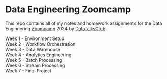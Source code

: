 # Data Engineering Zoomcamp
This repo contains all of my notes and homework assignments for the Data Enginnering [Zoomcamp](https://github.com/DataTalksClub/data-engineering-zoomcamp) 2024 by [DataTalksClub](https://github.com/DataTalksClub).

Week 1 - Environment Setup<br>
Week 2 - Workflow Orchestration<br>
Week 3 - Data Warehouse<br>
Week 4 - Analytics Engineering<br>
Week 5 - Batch Processing<br>
Week 6 - Stream Processing<br>
Week 7 - Final Project<br>
